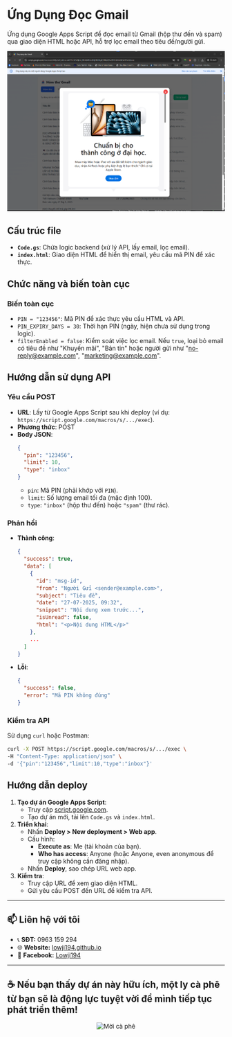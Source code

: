 # Ứng Dụng Đọc Gmail

Ứng dụng Google Apps Script để đọc email từ Gmail (hộp thư đến và spam) qua giao diện HTML hoặc API, hỗ trợ lọc email theo tiêu đề/người gửi.
<p align="center">
  <img src="image.png" alt="Ảnh minh hoạ" width="800" />
</p>

## Cấu trúc file
- **`Code.gs`**: Chứa logic backend (xử lý API, lấy email, lọc email).
- **`index.html`**: Giao diện HTML để hiển thị email, yêu cầu mã PIN để xác thực.

## Chức năng và biến toàn cục
### Biến toàn cục
- `PIN = "123456"`: Mã PIN để xác thực yêu cầu HTML và API.
- `PIN_EXPIRY_DAYS = 30`: Thời hạn PIN (ngày, hiện chưa sử dụng trong logic).
- `filterEnabled = false`: Kiểm soát việc lọc email. Nếu `true`, loại bỏ email có tiêu đề như "Khuyến mãi", "Bản tin" hoặc người gửi như "no-reply@example.com", "marketing@example.com".

## Hướng dẫn sử dụng API
### Yêu cầu POST
- **URL**: Lấy từ Google Apps Script sau khi deploy (ví dụ: `https://script.google.com/macros/s/.../exec`).
- **Phương thức**: POST
- **Body JSON**:
  ```json
  {
    "pin": "123456",
    "limit": 10,
    "type": "inbox"
  }
  ```
  - `pin`: Mã PIN (phải khớp với `PIN`).
  - `limit`: Số lượng email tối đa (mặc định 100).
  - `type`: `"inbox"` (hộp thư đến) hoặc `"spam"` (thư rác).

### Phản hồi
- **Thành công**:
  ```json
  {
    "success": true,
    "data": [
      {
        "id": "msg-id",
        "from": "Người Gửi <sender@example.com>",
        "subject": "Tiêu đề",
        "date": "27-07-2025, 09:32",
        "snippet": "Nội dung xem trước...",
        "isUnread": false,
        "html": "<p>Nội dung HTML</p>"
      },
      ...
    ]
  }
  ```
- **Lỗi**:
  ```json
  {
    "success": false,
    "error": "Mã PIN không đúng"
  }
  ```

### Kiểm tra API
Sử dụng `curl` hoặc Postman:
```bash
curl -X POST https://script.google.com/macros/s/.../exec \
-H "Content-Type: application/json" \
-d '{"pin":"123456","limit":10,"type":"inbox"}'
```

## Hướng dẫn deploy
1. **Tạo dự án Google Apps Script**:
   - Truy cập [script.google.com](https://script.google.com).
   - Tạo dự án mới, tải lên `Code.gs` và `index.html`.
2. **Triển khai**:
   - Nhấn **Deploy > New deployment > Web app**.
   - Cấu hình:
     - **Execute as**: Me (tài khoản của bạn).
     - **Who has access**: Anyone (hoặc Anyone, even anonymous để truy cập không cần đăng nhập).
   - Nhấn **Deploy**, sao chép URL web app.
3. **Kiểm tra**:
   - Truy cập URL để xem giao diện HTML.
   - Gửi yêu cầu POST đến URL để kiểm tra API.

---

## 📫 Liên hệ với tôi

- 📞 **SĐT:** 0963 159 294
- 🌐 **Website:** [lowji194.github.io](https://lowji194.github.io)
- 📌 **Facebook:** [Lowji194](https://facebook.com/Lowji194)

---

## ☕ Nếu bạn thấy dự án này hữu ích, một ly cà phê từ bạn sẽ là động lực tuyệt vời để mình tiếp tục phát triển thêm!

<p align="center">
  <img src="https://pay.theloi.io.vn/QR.png?text=QR+Code" alt="Mời cà phê" width="240" />
</p>
